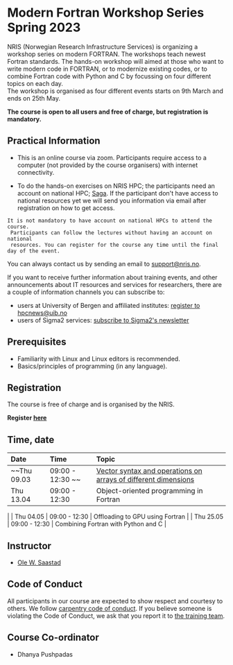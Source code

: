 # Modern Fortran Workshop Series Spring 2023

NRIS (Norwegian Research Infrastructure Services) is organizing a workshop series
 on modern FORTRAN. The workshops teach newest Fortran standards. The hands-on 
workshop will aimed at those who want to write modern code in FORTRAN, or to
 modernize existing codes, or to combine Fortran code with  Python and C by 
focussing on four different topics on each day.  
The workshop is organised as four different  events starts on 9th March and
 ends on 25th May.

**The course is open to all users and free of charge, but registration is mandatory.**

## **Practical Information**

- This is an online course via zoom. Participants require access to a computer
(not provided by the course organisers) with internet connectivity.

- To do the hands-on exercises on NRIS HPC; the participants need an account
on national HPC; [Saga](https://documentation.sigma2.no/hpc_machines/saga.html#saga).
 If the participant don't have access to national resources yet
 we will send you information via email after registration on how to get access.

```{note}
It is not mandatory to have account on national HPCs to attend the course.
 Participants can follow the lectures without having an account on national
 resources. You can register for the course any time until the final day of the event.
```

You can always contact us by sending an email to [support@nris.no](mailto:support@nris.no).

If you want to receive further information about training events, and other announcements about IT resources
 and services for researchers, there are a couple of information channels you can subscribe to:
- users at University of Bergen and affiliated institutes: [register to hpcnews@uib.no](https://mailman.uib.no/listinfo/hpcnews)
- users of Sigma2 services: [subscribe to Sigma2's newsletter](https://sigma2.us13.list-manage.com/subscribe?u=4fd109ad79a5dca6dde7e4997&id=59b164c7b6)

## Prerequisites

- Familiarity with Linux and Linux editors is recommended.
- Basics/principles of programming (in any language).

## **Registration**

The course is free of charge and is organised by the NRIS. 

  **Register  [here](https://skjemaker.app.uib.no/view.php?id=14360223)**

## Time, date

|   Date    |  Time   |  Topic  |
| :----------- | :----------- | :---------- |
| ~~Thu 09.03    | 09:00 - 12:30 ~~| [Vector syntax and operations on arrays of different dimensions](https://drive.google.com/drive/u/0/folders/1eSdX9dTvxTgzFarAe2qYeaPeIY8e5TH_) |
| Thu 13.04    | 09:00 - 12:30 | Object-oriented programming in Fortran	
 |
| Thu 04.05    | 09:00 - 12:30 | Offloading to GPU using Fortran |
| Thu 25.05    | 09:00 - 12:30 | Combining Fortran with Python and C |

## Instructor

- [Ole W. Saastad](https://www.usit.uio.no/om/organisasjon/ffu/bt/ansatte/olews/)

## Code of Conduct

All participants in our course are expected to show respect and courtesy to
others. We follow [carpentry code of
conduct](https://docs.carpentries.org/topic_folders/policies/code-of-conduct.html#code-of-conduct-detailed-view).
If you believe someone is violating the Code of Conduct, we ask that you report
it to [the training team](mailto:training@nris.no).

## Course Co-ordinator

- Dhanya Pushpadas

